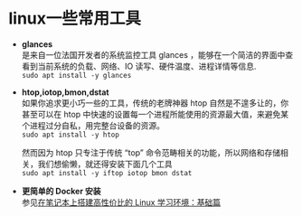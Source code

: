 # linux一些常用工具

* __glances__  
  是来自一位法国开发者的系统监控工具 glances ，能够在一个简洁的界面中查看到当前系统的负载、网络、IO 读写、硬件温度、进程详情等信息.  
  `sudo apt install -y glances`

* __htop,iotop,bmon,dstat__  
  如果你追求更小巧一些的工具，传统的老牌神器 htop 自然是不遑多让的，你甚至可以在 htop 中快速的设置每一个进程所能使用的资源最大值，来避免某个进程过分自私，用完整台设备的资源。  
  `sudo apt install -y htop`

  然而因为 htop 只专注于传统 “top” 命令范畴相关的功能，所以网络和存储相关，我们想偷懒，就还得安装下面几个工具  
  `sudo apt install -y iftop iotop bmon dstat`

* __更简单的 Docker 安装__  
  参见[在笔记本上搭建高性价比的 Linux 学习环境：基础篇](https://soulteary.com/2022/06/21/building-a-cost-effective-linux-learning-environment-on-a-laptop-the-basics.html)